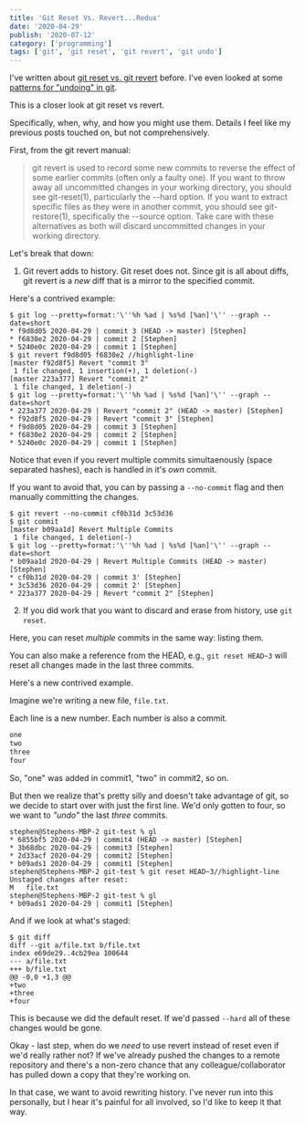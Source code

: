 ```yaml
---
title: 'Git Reset Vs. Revert...Redux'
date: '2020-04-29'
publish: '2020-07-12'
category: ['programming']
tags: ['git', 'git reset', 'git revert', 'git undo']
---
```


I've written about [git reset vs. git revert](learning-git-from-the-ground-up-another-git-tutorial#revert-vs-reset) before. I've even looked at some [patterns for "undoing" in git](git-undo-and-clean).

This is a closer look at git reset vs revert.

Specifically, when, why, and how you might use them. Details I feel like my previous posts touched on, but not comprehensively.

First, from the git revert manual:

> git revert is used to record some new commits to reverse the effect of some earlier commits (often only a faulty one). If you want to throw away all uncommitted changes in your working directory, you should see git-reset(1), particularly the --hard option. If you want to extract specific files as they were in another commit, you should see git-restore(1), specifically the --source option. Take care with these alternatives as both will discard uncommitted changes in your working directory.

Let's break that down:

1. Git revert adds to history. Git reset does not. Since git is all about diffs, git revert is a _new_ diff that is a mirror to the specified commit.

Here's a contrived example:

```shell
$ git log --pretty=format:'\''%h %ad | %s%d [%an]'\'' --graph --date=short
* f9d8d05 2020-04-29 | commit 3 (HEAD -> master) [Stephen]
* f6830e2 2020-04-29 | commit 2 [Stephen]
* 5240e0c 2020-04-29 | commit 1 [Stephen]
$ git revert f9d8d05 f6830e2 //highlight-line
[master f92d8f5] Revert "commit 3"
 1 file changed, 1 insertion(+), 1 deletion(-)
[master 223a377] Revert "commit 2"
 1 file changed, 1 deletion(-)
$ git log --pretty=format:'\''%h %ad | %s%d [%an]'\'' --graph --date=short
* 223a377 2020-04-29 | Revert "commit 2" (HEAD -> master) [Stephen]
* f92d8f5 2020-04-29 | Revert "commit 3" [Stephen]
* f9d8d05 2020-04-29 | commit 3 [Stephen]
* f6830e2 2020-04-29 | commit 2 [Stephen]
* 5240e0c 2020-04-29 | commit 1 [Stephen]
```

Notice that even if you revert multiple commits simultaenously (space separated hashes), each is handled in it's _own_ commit.

If you want to avoid that, you can by passing a `--no-commit` flag and then manually committing the changes.

```shell
$ git revert --no-commit cf0b31d 3c53d36
$ git commit
[master b09aa1d] Revert Multiple Commits
 1 file changed, 1 deletion(-)
$ git log --pretty=format:'\''%h %ad | %s%d [%an]'\'' --graph --date=short
* b09aa1d 2020-04-29 | Revert Multiple Commits (HEAD -> master) [Stephen]
* cf0b31d 2020-04-29 | commit 3' [Stephen]
* 3c53d36 2020-04-29 | commit 2' [Stephen]
* 223a377 2020-04-29 | Revert "commit 2" [Stephen]
```

2. If you did work that you want to discard and erase from history, use `git reset`.

Here, you can reset _multiple_ commits in the same way: listing them.

You can also make a reference from the HEAD, e.g., `git reset HEAD~3` will reset all changes made in the last three commits.

Here's a new contrived example.

Imagine we're writing a new file, `file.txt`.

Each line is a new number. Each number is also a commit.

```txt:title=file.txt
one
two
three
four
```

So, "one" was added in commit1, "two" in commit2, so on.

But then we realize that's pretty silly and doesn't take advantage of git, so we decide to start over with just the first line. We'd only gotten to four, so we want to _"undo"_ the last _three_ commits.

```shell
stephen@Stephens-MBP-2 git-test % gl
* 6855bf5 2020-04-29 | commit4 (HEAD -> master) [Stephen]
* 3b68dbc 2020-04-29 | commit3 [Stephen]
* 2d33acf 2020-04-29 | commit2 [Stephen]
* b09ads1 2020-04-29 | commit1 [Stephen]
stephen@Stephens-MBP-2 git-test % git reset HEAD~3//highlight-line
Unstaged changes after reset:
M	file.txt
stephen@Stephens-MBP-2 git-test % gl
* b09ads1 2020-04-29 | commit1 [Stephen]
```

And if we look at what's staged:

```shell
$ git diff
diff --git a/file.txt b/file.txt
index e69de29..4cb29ea 100644
--- a/file.txt
+++ b/file.txt
@@ -0,0 +1,3 @@
+two
+three
+four
```

This is because we did the default reset. If we'd passed `--hard` all of these changes would be gone.

Okay - last step, when do we _need_ to use revert instead of reset even if we'd really rather not? If we've already pushed the changes to a remote repository and there's a non-zero chance that any colleague/collaborator has pulled down a copy that they're working on.

In that case, we want to avoid rewriting history. I've never run into this personally, but I hear it's painful for all involved, so I'd like to keep it that way.
